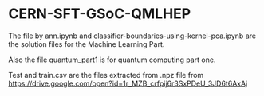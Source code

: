 # CERN-SFT-GSoC-QMLHEP
The file by ann.ipynb and classifier-boundaries-using-kernel-pca.ipynb are the solution files for the Machine Learning Part.

Also the file quantum_part1 is for quantum computing part one.

Test and train.csv are the files extracted from .npz file from https://drive.google.com/open?id=1r_MZB_crfpij6r3SxPDeU_3JD6t6AxAj
